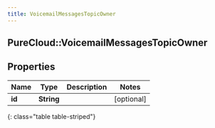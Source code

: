 ```yaml
---
title: VoicemailMessagesTopicOwner
---
```

## PureCloud::VoicemailMessagesTopicOwner

## Properties

|Name | Type | Description | Notes|
|------------ | ------------- | ------------- | -------------|
| **id** | **String** |  | [optional] |
{: class="table table-striped"}


